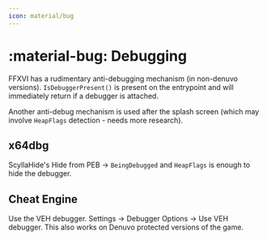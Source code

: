 ```yaml
---
icon: material/bug
---
```


# :material-bug: Debugging

FFXVI has a rudimentary anti-debugging mechanism (in non-denuvo versions). `IsDebuggerPresent()` is present on the entrypoint and will immediately return if a debugger is attached.

Another anti-debug mechanism is used after the splash screen (which may involve `HeapFlags` detection - needs more research).

## x64dbg

ScyllaHide's Hide from PEB -> `BeingDebugged` and `HeapFlags` is enough to hide the debugger.

## Cheat Engine

Use the VEH debugger. Settings -> Debugger Options -> Use VEH debugger. This also works on Denuvo protected versions of the game.